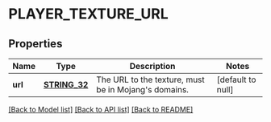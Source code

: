 # PLAYER_TEXTURE_URL

## Properties
Name | Type | Description | Notes
------------ | ------------- | ------------- | -------------
**url** | [**STRING_32**](STRING_32.md) | The URL to the texture, must be in Mojang&#39;s domains. | [default to null]

[[Back to Model list]](../README.md#documentation-for-models) [[Back to API list]](../README.md#documentation-for-api-endpoints) [[Back to README]](../README.md)


